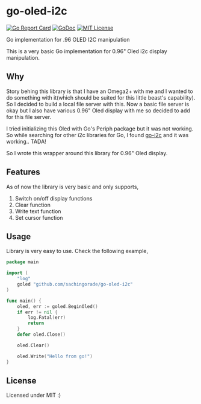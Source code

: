 # go-oled-i2c

[![Go Report Card](https://goreportcard.com/badge/github.com/sachingorade/go-oled-i2c)](https://goreportcard.com/report/github.com/sachingorade/go-oled-i2c)
[![GoDoc](https://godoc.org/github.com/sachingorade/go-oled-i2c?status.svg)](https://godoc.org/github.com/sachingorade/go-oled-i2c)
[![MIT License](http://img.shields.io/badge/License-MIT-yellow.svg)](./LICENSE)

Go implementation for .96 OLED I2C manipulation

This is a very basic Go implementation for 0.96" Oled i2c display manipulation.

## Why
Story behing this library is that I have an Omega2+ with me and I wanted to do something with it(which should be suited 
for this little beast's capability). So I decided to build a local file server with this. Now a basic file server is okay
but I also have various 0.96" Oled display with me so decided to add for this file server.

I tried initializing this Oled with Go's Periph package but it was not working. So while searching for other i2c libraries
for Go, I found [go-i2c](https://github.com/d2r2/go-i2c/) and it was working.. TADA!

So I wrote this wrapper around this library for 0.96" Oled display.

## Features
As of now the library is very basic and only supports,
1. Switch on/off display functions
1. Clear function
1. Write text function
1. Set cursor function

## Usage
Library is very easy to use. Check the following example,
```go
package main

import (
	"log"
	goled "github.com/sachingorade/go-oled-i2c"
)

func main() {
	oled, err := goled.BeginOled()
	if err != nil {
		log.Fatal(err)
		return
	}
	defer oled.Close()

	oled.Clear()

	oled.Write("Hello from go!")
}
```

## License
Licensed under MIT :)
